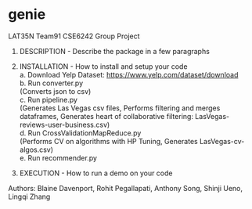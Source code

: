 # genie
LAT35N Team91 CSE6242 Group Project

1. DESCRIPTION - Describe the package in a few paragraphs
2. INSTALLATION - How to install and setup your code<br/>
  a. Download Yelp Dataset: https://www.yelp.com/dataset/download<br/>
  b. Run converter.py<br/>
     (Converts json to csv)<br/>
  c. Run pipeline.py<br/>
     (Generates Las Vegas csv files, Performs filtering and merges dataframes, Generates heart of collaborative filtering:
     LasVegas-reviews-user-business.csv)<br/>
  d. Run CrossValidationMapReduce.py<br/>
     (Performs CV on algorithms with HP Tuning, Generates LasVegas-cv-algos.csv)<br/>
  e. Run recommender.py<br/>

3. EXECUTION - How to run a demo on your code

Authors: Blaine Davenport, Rohit Pegallapati, Anthony Song, Shinji Ueno, Lingqi Zhang
